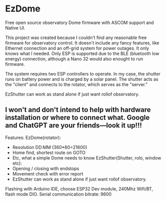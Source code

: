 # EzDome
Free open source observatory Dome firmware with ASCOM support and Native UI.

This project was created because I couldn't find any reasonable free firmware for observatory control.
It doesn't include any fancy features, like Ethernet connection and an off-grid system for power outages.
It only knows what I needed.
Only ESP is supported due to the BLE (bluetooth low energy) connection, although a Nano 32 would also enought to run firmware. 

The system requires two ESP controllers to operate.
In my case, the shutter runs on battery power and is charged by a solar panel.
The shutter acts as the "client" and connects to the rotator, which serves as the "server."

EzShutter can work as stand alone if just want rollof observatory.

I won't and don't intend to help with hardware installation or where to connect what. Google and ChatGPT are your friends—look it up!!!
------------
Features:
	EzDome(rotator): 
  -   Resolution DD:MM (360*60=21600)
  -   Home find, shortest route on GOTO
  -   Etc, what a simple Dome needs to know
	EzShutter(Shutter, rolo, window etc):
  -   Opening / closing with endstops
  -   Movement check with error report
  -   EzShutter can work as stand alone if just want rollof observatory.

Flashing with Arduino IDE, choose ESP32 Dev module, 240Mhz Wifi/BT, flash mode DIO.
Serial communication bitrate: 9600
